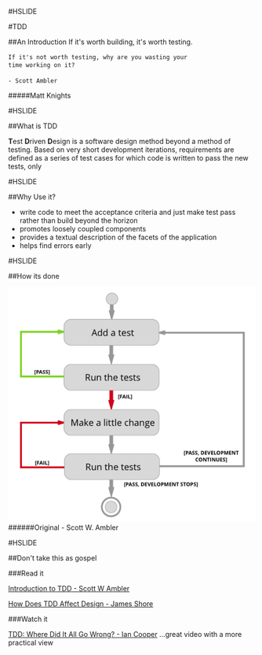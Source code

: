 #HSLIDE

#TDD
 
##An Introduction
	If it's worth building, it's worth testing. 
	
	If it's not worth testing, why are you wasting your 
	time working on it?

	- Scott Ambler 

#####Matt Knights
	
#HSLIDE

##What is TDD

**T**est **D**riven **D**esign is a software design method beyond a method of testing. Based on very short development iterations, requirements are defined as a series of test cases for which code is written to pass the new tests, only

#HSLIDE

##Why Use it?

*	write code to meet the acceptance criteria and just make test pass rather than build beyond the horizon
*	promotes loosely coupled components
*	provides a textual description of the facets of the application
*	helps find errors early

#HSLIDE

##How its done

![TDD Process](assets/tdd-process.png)
######Original - Scott W. Ambler

#HSLIDE

##Don't take this as gospel

###Read it

[Introduction to TDD - Scott W Ambler](http://www.agiledata.org/essays/tdd.html)

[How Does TDD Affect Design - James Shore](http://www.jamesshore.com/Blog/How-Does-TDD-Affect-Design.html)

###Watch it

[TDD: Where Did It All Go Wrong? - Ian Cooper](https://www.infoq.com/presentations/tdd-original) ...great video with a more practical view

